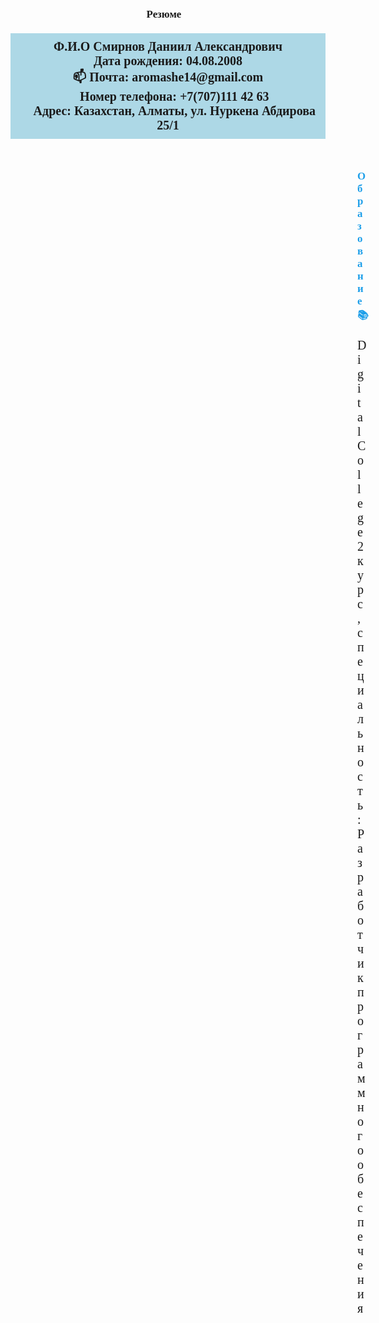 <meta name="viewport" content="width=device-width, initial-scale=1">
<html lang="ru">
<head>
  <meta charset="utf-8">
  <meta name="viewport" content="width=device-width, initial-scale=1">
  <title>Резюме</title>
  <style>
.shrift {
  font-family: 'Georgia', serif;
  font-size: 1.2em;
}
</style>
</head>
<body>
  <h1 class="shrift" style="text-align: center;">Резюме📝</h1>

  <p class="shrift" style="text-align: center; font-size: 20px; background-color: lightblue; padding: 10px;">
    <strong>Ф.И.О Смирнов Даниил Александрович<br>Дата рождения: 04.08.2008<br>📫 Почта: aromashe14@gmail.com<br>📱 Номер телефона: +7(707)111 42 63<br>📍 Адрес: Казахстан, Алматы, ул. Нуркена Абдирова 25/1</strong>
  </p>

  <section style="margin-left: 555px; margin-top: 50px;">
    <h2 class="shrift" style="color:rgb(30, 159, 233);">Образование📚</h2>
    <p class="shrift" style="font-size: 20px;">Digital College<br>2 курс, специальность: Разработчик программного обеспечения</p>

    <h2 class="shrift" style="color:rgb(30, 159, 233);">Обо мне📋</h2>
    <p class="shrift" style="font-size: 20px;">Студент Digital College по специальности разработчик программного обеспечения<br>Имею стаж работы за компьютером и программированием 3 года, знаю языки программирования Python и HTML,<br>Стремлюсь пройти учебную практику чтобы приобрести новые навыки и знания для расширения опыта в сфере программирования</p>

    <h2 class="shrift" style="color:rgb(30, 159, 233);">Навыки💻</h2>
    <p class="shrift" style="font-size: 20px;">• Знание языков программирования Python и HTML<br>• Уверенно работаю с компьютером<br>• Ответственный, быстро обучаюсь, легко нахожу общий язык с людьми</p>
  </section>
</body>
</html>
